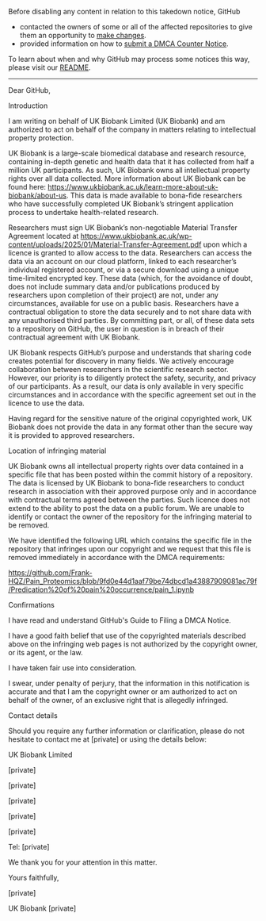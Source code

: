 Before disabling any content in relation to this takedown notice, GitHub
- contacted the owners of some or all of the affected repositories to give them an opportunity to [make changes](https://docs.github.com/en/github/site-policy/dmca-takedown-policy#a-how-does-this-actually-work).
- provided information on how to [submit a DMCA Counter Notice](https://docs.github.com/en/articles/guide-to-submitting-a-dmca-counter-notice).

To learn about when and why GitHub may process some notices this way, please visit our [README](https://github.com/github/dmca/blob/master/README.md#anatomy-of-a-takedown-notice).

---

Dear GitHub,

 

Introduction

 

I am writing on behalf of UK Biobank Limited (UK Biobank) and am authorized to act on behalf of the company in matters relating to intellectual property protection.  

 

UK Biobank is a large-scale biomedical database and research resource, containing in-depth genetic and health data that it has collected from half a million UK participants. As such, UK Biobank owns all intellectual property rights over all data collected. More information about UK Biobank can be found here: https://www.ukbiobank.ac.uk/learn-more-about-uk-biobank/about-us. This data is made available to bona-fide researchers who have successfully completed UK Biobank’s stringent application process to undertake health-related research.

 

Researchers must sign UK Biobank’s non-negotiable Material Transfer Agreement located at https://www.ukbiobank.ac.uk/wp-content/uploads/2025/01/Material-Transfer-Agreement.pdf upon which a licence is granted to allow access to the data. Researchers can access the data via an account on our cloud platform, linked to each researcher’s individual registered account, or via a secure download using a unique time-limited encrypted key. These data (which, for the avoidance of doubt, does not include summary data and/or publications produced by researchers upon completion of their project) are not, under any circumstances, available for use on a public basis. Researchers have a contractual obligation to store the data securely and to not share data with any unauthorised third parties. By committing part, or all, of these data sets to a repository on GitHub, the user in question is in breach of their contractual agreement with UK Biobank.

 

UK Biobank respects GitHub’s purpose and understands that sharing code creates potential for discovery in many fields. We actively encourage collaboration between researchers in the scientific research sector. However, our priority is to diligently protect the safety, security, and privacy of our participants. As a result, our data is only available in very specific circumstances and in accordance with the specific agreement set out in the licence to use the data.

 

Having regard for the sensitive nature of the original copyrighted work, UK Biobank does not provide the data in any format other than the secure way it is provided to approved researchers.

 

Location of infringing material

 

UK Biobank owns all intellectual property rights over data contained in a specific file that has been posted within the commit history of a repository. The data is licensed by UK Biobank to bona-fide researchers to conduct research in association with their approved purpose only and in accordance with contractual terms agreed between the parties. Such licence does not extend to the ability to post the data on a public forum. We are unable to identify or contact the owner of the repository for the infringing material to be removed.

 

We have identified the following URL which contains the specific file in the repository that infringes upon our copyright and we request that this file is removed immediately in accordance with the DMCA requirements:

 

https://github.com/Frank-HQZ/Pain_Proteomics/blob/9fd0e44d1aaf79be74dbcd1a43887909081ac79f/Predication%20of%20pain%20occurrence/pain_1.ipynb

 

Confirmations

 

I have read and understand GitHub's Guide to Filing a DMCA Notice.

 

I have a good faith belief that use of the copyrighted materials described above on the infringing web pages is not authorized by the copyright owner, or its agent, or the law.

 

I have taken fair use into consideration.

 

I swear, under penalty of perjury, that the information in this notification is accurate and that I am the copyright owner or am authorized to act on behalf of the owner, of an exclusive right that is allegedly infringed.

 

Contact details

 

Should you require any further information or clarification, please do not hesitate to contact me at [private] or using the details below:

 

UK Biobank Limited

[private]

[private]

[private]

[private]

[private]

 

Tel: [private]

 

We thank you for your attention in this matter.

 

Yours faithfully,

 

[private]

UK Biobank [private]
